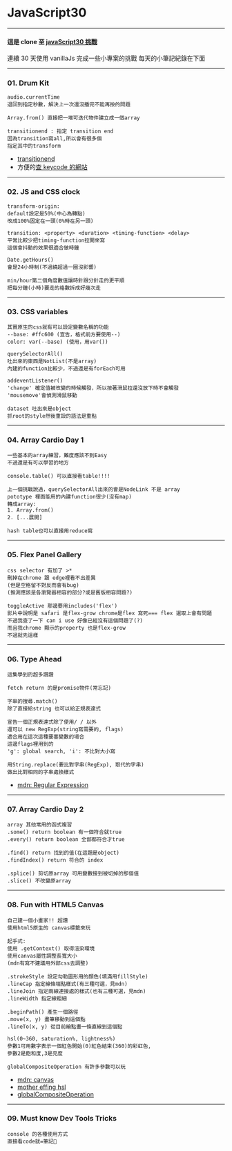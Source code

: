 # JavaScript30

---

#### 這是 clone 至 [javaScript30 挑戰](https://javascript30.com/)

連續 30 天使用 vanillaJs 完成一些小專案的挑戰
每天的小筆記紀錄在下面

---

### 01. Drum Kit

```
audio.currentTime
退回到指定秒數，解決上一次還沒播完不能再按的問題

Array.from() 直接把一堆可迭代物件建立成一個array

transitionend : 指定 transition end
因為transition寫all,所以會有很多個
指定其中的transform

```
- [transitionend](https://developer.mozilla.org/en-US/docs/Web/API/Element/transitionend_event)
- 方便的[查 keycode 的網站](https://www.toptal.com/developers/keycode)
---
### 02. JS and CSS clock
```
transform-origin:
default設定是50%(中心為轉點)
改成100%固定在一頭(0%時在另一頭)

transition: <property> <duration> <timing-function> <delay>
平常比較少把timing-function拉開來寫
這個會抖動的效果很適合做時鐘

Date.getHours()
會是24小時制(不過繞超過一圈沒影響)

min/hour第二個角度數值讓時針跟分針走的更平順
把每分鐘(小時)要走的格數拆成好幾次走
```
---
### 03. CSS variables
```
其實原生的css就有可以設定變數名稱的功能
--base: #ffc600 (宣告，格式前方要使用--)
color: var(--base) (使用，用var())

querySelectorAll()
吐出來的東西是NotList(不是array)
內建的function比較少，不過還是有forEach可用

addeventListener()
'change' 確定值被改變的時候觸發，所以按著滑鼠拉還沒放下時不會觸發
'mousemove'會偵測滑鼠移動

dataset 吐出來是object
抓root的style然後重設的語法是重點
```
---
### 04. Array Cardio Day 1
```
一些基本的array練習，難度應該不到Easy
不過還是有可以學習的地方

console.table() 可以直接看table!!!!

上一個挑戰說過，querySelectorAll出來的會是NodeLink 不是 array
pototype 裡面能用的內建function很少(沒有map)
轉成array:
1. Array.from()
2. [...展開]

hash table也可以直接用reduce寫

```
---
### 05. Flex Panel Gallery
```
css selector 有加了 >*
刪掉在chrome 跟 edge裡看不出差異
(但是空格留不對反而會有bug)
(推測應該是各瀏覽器相容的部分?或是舊版相容問題?)

toggleActive 那邊要用includes('flex')
影片中說明是 safari 是flex-grow chrome是flex 寫死=== flex 選取上會有問題
不過我查了一下 can i use 好像已經沒有這個問題了(?) 
而且我chrome 顯示的property 也是flex-grow
不過就先這樣
```
---
### 06. Type Ahead
```
這集學到的超多讚讚

fetch return 的是promise物件(常忘記)

字串的搜尋.match() 
除了直接給string 也可以給正規表達式

宣告一個正規表達式除了使用/ / 以外
還可以 new RegExp(string寫需要的, flags)
適合用在這次這種要塞變數的場合
這邊flags裡用到的 
'g': global search, 'i': 不比對大小寫

用String.replace(要比對字串(RegExp), 取代的字串)
做出比對相同的字串處換樣式
```
- [mdn: Regular Expression](https://developer.mozilla.org/zh-TW/docs/Web/JavaScript/Guide/Regular_Expressions)
---
### 07. Array Cardio Day 2
```
array 其他常用的函式複習
.some() return boolean 有一個符合就true
.every() return boolean 全部都符合才true

.find() return 找到的值(在這題是object)
.findIndex() return 符合的 index

.splice() 剪切原array 可用變數接到被切掉的那個值
.slice() 不改變原array 
```
---
### 08. Fun with HTML5 Canvas
```
自己建一個小畫家!! 超讚
使用html5原生的 canvas標籤來玩

起手式:
使用 .getContext() 取得渲染環境 
使用canvas屬性調整長寬大小
(mdn有寫不建議用外部css去調整)

.strokeStyle 設定勾勒圖形用的顏色(填滿用fillStyle)
.lineCap 指定線條端點樣式(有三種可選，見mdn)
.lineJoin 指定兩線連接處的樣式(也有三種可選，見mdn)
.lineWidth 指定線粗細

.beginPath() 產生一個路徑
.move(x, y) 畫筆移動到這個點
.lineTo(x, y) 從目前繪點畫一條直線到這個點

hsl(0~360, saturation%, lightness%)
參數1可用數字表示一個紅色開始(0)紅色結束(360)的彩虹色, 
參數2是飽和度,3是亮度

globalCompositeOperation 有許多參數可以玩
```
- [mdn: canvas](https://developer.mozilla.org/zh-TW/docs/Web/API/Canvas_API/Tutorial/Basic_usage)
- [mother effing hsl](https://mothereffinghsl.com/)
- [globalCompositeOperation](https://developer.mozilla.org/en-US/docs/Web/API/CanvasRenderingContext2D/globalCompositeOperation)
---
### 09. Must know Dev Tools Tricks
```
console 的各種使用方式
直接看code就=筆記🤠
```